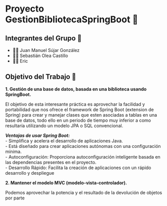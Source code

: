 # Proyecto GestionBibliotecaSpringBoot 🚀


## Integrantes del Grupo 👥

- 👨‍💻 Juan Manuel Sújar González
- 👨‍💻 Sebastián Olea Castillo
- 👨‍💻 Eric

## Objetivo del Trabajo 🎯
**1. Gestión de una base de datos, basada en una biblioteca usando SpringBoot.**

El objetivo de esta interesante práctica es aprovechar la facilidad y portabilidad que nos ofrece el framework de Spring Boot (extension de Spring) para crear y manejar clases que esten asociadas a tablas en una base de datos, todo ello en un 
periodo de tiempo muy inferior a como resultaría utilizando un modelo JPA o SQL convencional.

***Ventajas de usar Spring Boot:***<br>
    - Simplifica y acelera el desarrollo de aplicaciones Java. <br>
    - Está diseñado para crear aplicaciones autónomas con una configuración mínima. <br> 
    - Autoconfiguración: Proporciona autoconfiguración inteligente basada en las dependencias presentes en el proyecto. <br> 
    - Desarrollo Rápido: Facilita la creación de aplicaciones con un rápido desarrollo y despliegue <br>

**2. Mantener el modelo MVC (modelo-vista-controlador).**

Podemos aprovechar la potencia y el resultado de la devolución de objetos por parte 

